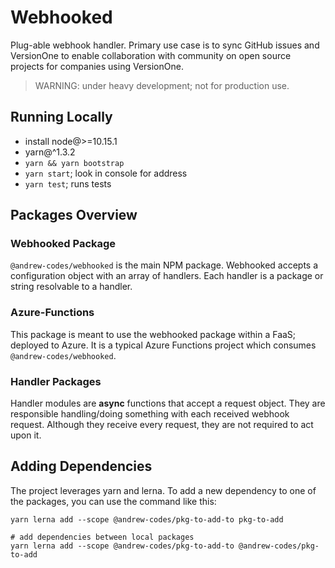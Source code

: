 # Webhooked

Plug-able webhook handler. Primary use case is to sync GitHub issues and VersionOne to enable collaboration with community on open source projects for companies using VersionOne.

> WARNING: under heavy development; not for production use.

## Running Locally

- install node@>=10.15.1
- yarn@^1.3.2
- `yarn && yarn bootstrap`
- `yarn start`; look in console for address
- `yarn test`; runs tests

## Packages Overview

### Webhooked Package

`@andrew-codes/webhooked` is the main NPM package. Webhooked accepts a configuration object with an array of handlers. Each handler is a package or string resolvable to a handler.

### Azure-Functions

This package is meant to use the webhooked package within a FaaS; deployed to Azure. It is a typical Azure Functions project which consumes `@andrew-codes/webhooked`.

### Handler Packages

Handler modules are **async** functions that accept a request object. They are responsible handling/doing something with each received webhook request. Although they receive every request, they are not required to act upon it.

## Adding Dependencies

The project leverages yarn and lerna. To add a new dependency to one of the packages, you can use the command like this:

```shell
yarn lerna add --scope @andrew-codes/pkg-to-add-to pkg-to-add

# add dependencies between local packages
yarn lerna add --scope @andrew-codes/pkg-to-add-to @andrew-codes/pkg-to-add
```
